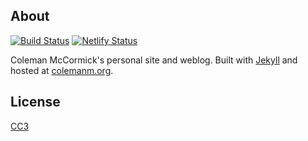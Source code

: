 ## About

[![Build Status](https://travis-ci.org/colemanm/colemanm.github.com.png?branch=master)](https://travis-ci.org/colemanm/colemanm.github.com) [![Netlify Status](https://api.netlify.com/api/v1/badges/cb10d2fb-e6da-4e0f-b469-836702890c53/deploy-status)](https://app.netlify.com/sites/colemanm/deploys)

Coleman McCormick's personal site and weblog. Built with [Jekyll](http://jekyllrb.com "Jekyll") and hosted at [colemanm.org](https://www.colemanm.org "colemanm.org").

## License

[CC3](https://creativecommons.org/licenses/by/3.0/us/)
